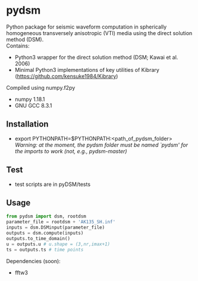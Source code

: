 # pydsm
Python package for seismic waveform computation in spherically homogeneous transversely anisotropic (VTI) media using the direct solution method (DSM).<br/>
Contains:
- Python3 wrapper for the direct solution method (DSM; Kawai et al. 2006)
- Minimal Python3 implementations of key utilities of Kibrary (https://github.com/kensuke1984/Kibrary)

Compiled using numpy.f2py
- numpy 1.18.1
- GNU GCC 8.3.1

## Installation
- export PYTHONPATH=$PYTHONPATH:<path_of_pydsm_folder> <br/>
*Warning: at the moment, the pydsm folder must be named `pydsm' for the imports to work (not, e.g., pydsm-master)*

## Test
- test scripts are in pyDSM/tests

## Usage
```python
from pydsm import dsm, rootdsm
parameter_file = rootdsm + 'AK135_SH.inf'
inputs = dsm.DSMinput(parameter_file)
outputs = dsm.compute(inputs)
outputs.to_time_domain()
u = outputs.u # u.shape = (3,nr,imax+1)
ts = outputs.ts # time points
```

Dependencies (soon):
- fftw3
